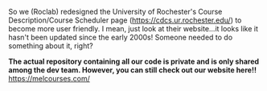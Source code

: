 So we (Roclab) redesigned the University of Rochester's Course Description/Course Scheduler page (https://cdcs.ur.rochester.edu/) to become more user friendly. I mean, just look at their website...it looks like it hasn't been updated since the early 2000s! Someone needed to do something about it, right?

**The actual repository containing all our code is private and is only shared among the dev team. However, you can still check out our website here!!**
https://melcourses.com/
